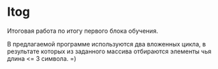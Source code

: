 # Itog
Итоговая работа по итогу первого блока обучения.

В предлагаемой программе используются два вложенных цикла, в результате которых из заданного массива отбираются элементы чья длина <= 3 символа. =)
